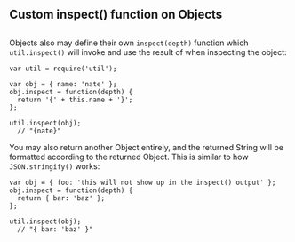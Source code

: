 ## Custom inspect() function on Objects

## 

Objects also may define their own `inspect(depth)` function which `util.inspect()`
will invoke and use the result of when inspecting the object:

    var util = require('util');
    
    var obj = { name: 'nate' };
    obj.inspect = function(depth) {
      return '{' + this.name + '}';
    };
    
    util.inspect(obj);
      // "{nate}"

You may also return another Object entirely, and the returned String will be
formatted according to the returned Object. This is similar to how
`JSON.stringify()` works:

    var obj = { foo: 'this will not show up in the inspect() output' };
    obj.inspect = function(depth) {
      return { bar: 'baz' };
    };
    
    util.inspect(obj);
      // "{ bar: 'baz' }"